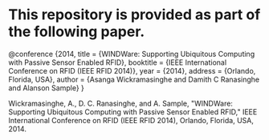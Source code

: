 # This repository is provided as part of the following paper. 

@conference {2014,
	title = {WINDWare: Supporting Ubiquitous Computing with Passive Sensor Enabled RFID},
	booktitle = {IEEE International Conference on RFID (IEEE RFID 2014)},
	year = {2014},
	address = {Orlando, Florida, USA},
	author = {Asanga Wickramasinghe and Damith C Ranasinghe and Alanson Sample}
}

Wickramasinghe, A., D. C. Ranasinghe, and A. Sample, "WINDWare: Supporting Ubiquitous Computing with Passive Sensor Enabled RFID,"
IEEE International Conference on RFID (IEEE RFID 2014), Orlando, Florida, USA, 2014. 
